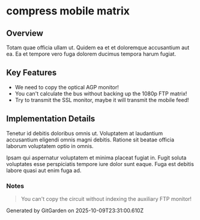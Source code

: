# compress mobile matrix

## Overview
Totam quae officia ullam ut. Quidem ea et et doloremque accusantium aut ea. Ea et tempore vero fuga dolorem ducimus tempora harum fugiat.

## Key Features
- We need to copy the optical AGP monitor!
- You can't calculate the bus without backing up the 1080p FTP matrix!
- Try to transmit the SSL monitor, maybe it will transmit the mobile feed!

## Implementation Details
Tenetur id debitis doloribus omnis ut. Voluptatem at laudantium accusantium eligendi omnis magni debitis. Ratione sit beatae officia laborum voluptatem optio in omnis.
 Ipsam qui aspernatur voluptatem et minima placeat fugiat in. Fugit soluta voluptates esse perspiciatis tempore iure dolor sunt eaque. Fuga est debitis labore quasi aut enim fuga ad.

### Notes
> You can't copy the circuit without indexing the auxiliary FTP monitor!

Generated by GitGarden on 2025-10-09T23:31:00.610Z